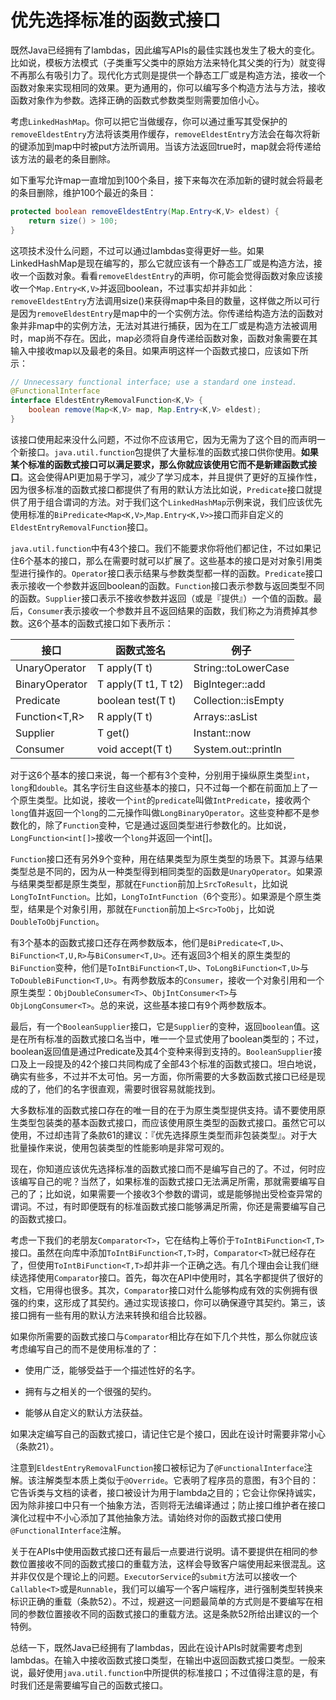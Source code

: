 # 优先选择标准的函数式接口

既然Java已经拥有了lambdas，因此编写APIs的最佳实践也发生了极大的变化。比如说，模板方法模式（子类重写父类中的原始方法来特化其父类的行为）就变得不再那么有吸引力了。现代化方式则是提供一个静态工厂或是构造方法，接收一个函数对象来实现相同的效果。更为通用的，你可以编写多个构造方法与方法，接收函数对象作为参数。选择正确的函数式参数类型则需要加倍小心。

考虑`LinkedHashMap`。你可以把它当做缓存，你可以通过重写其受保护的`removeEldestEntry`方法将该类用作缓存，`removeEldestEntry`方法会在每次将新的键添加到map中时被put方法所调用。当该方法返回true时，map就会将传递给该方法的最老的条目删除。

如下重写允许map一直增加到100个条目，接下来每次在添加新的键时就会将最老的条目删除，维护100个最近的条目：

```java
protected boolean removeEldestEntry(Map.Entry<K,V> eldest) {
	return size() > 100;
}
```

这项技术没什么问题，不过可以通过lambdas变得更好一些。如果LinkedHashMap是现在编写的，那么它就应该有一个静态工厂或是构造方法，接收一个函数对象。看看`removeEldestEntry`的声明，你可能会觉得函数对象应该接收一个`Map.Entry<K,V>`并返回boolean，不过事实却并非如此：`removeEldestEntry`方法调用size()来获得map中条目的数量，这样做之所以可行是因为`removeEldestEntry`是map中的一个实例方法。你传递给构造方法的函数对象并非map中的实例方法，无法对其进行捕获，因为在工厂或是构造方法被调用时，map尚不存在。因此，map必须将自身传递给函数对象，函数对象需要在其输入中接收map以及最老的条目。如果声明这样一个函数式接口，应该如下所示：

```java
// Unnecessary functional interface; use a standard one instead.
@FunctionalInterface
interface EldestEntryRemovalFunction<K,V> {
	boolean remove(Map<K,V> map, Map.Entry<K,V> eldest);
}
```

该接口使用起来没什么问题，不过你不应该用它，因为无需为了这个目的而声明一个新接口。`java.util.function`包提供了大量标准的函数式接口供你使用。**如果某个标准的函数式接口可以满足要求，那么你就应该使用它而不是新建函数式接口**。这会使得API更加易于学习，减少了学习成本，并且提供了更好的互操作性，因为很多标准的函数式接口都提供了有用的默认方法比如说，`Predicate`接口就提供了用于组合谓词的方法。对于我们这个`LinkedHashMap`示例来说，我们应该优先使用标准的`BiPredicate<Map<K,V>`,`Map.Entry<K,V>>`接口而非自定义的`EldestEntryRemovalFunction`接口。

`java.util.function`中有43个接口。我们不能要求你将他们都记住，不过如果记住6个基本的接口，那么在需要时就可以扩展了。这些基本的接口是对对象引用类型进行操作的。`Operator`接口表示结果与参数类型都一样的函数。`Predicate`接口表示接收一个参数并返回boolean的函数。`Function`接口表示参数与返回类型不同的函数。`Supplier`接口表示不接收参数并返回（或是『提供』）一个值的函数。最后，`Consumer`表示接收一个参数并且不返回结果的函数，我们称之为消费掉其参数。这6个基本的函数式接口如下表所示：

| 接口              | 函数式签名          | 例子                |
| ----------------- | ------------------- | ------------------- |
| UnaryOperator<T>  | T apply(T t)        | String::toLowerCase |
| BinaryOperator<T> | T apply(T t1, T t2) | BigInteger::add     |
| Predicate<T>      | boolean test(T t)   | Collection::isEmpty |
| Function<T,R>     | R apply(T t)        | Arrays::asList      |
| Supplier<T>       | T get()             | Instant::now        |
| Consumer<T>       | void accept(T t)    | System.out::println |

对于这6个基本的接口来说，每一个都有3个变种，分别用于操纵原生类型`int`，`long`和`double`。其名字衍生自这些基本的接口，只不过每一个都在前面加上了一个原生类型。比如说，接收一个`int`的`predicate`叫做`IntPredicate`，接收两个`long`值并返回一个`long`的二元操作叫做`LongBinaryOperator`。这些变种都不是参数化的，除了`Function`变种，它是通过返回类型进行参数化的。比如说，`LongFunction<int[]>`接收一个`long`并返回一个int[]。

`Function`接口还有另外9个变种，用在结果类型为原生类型的场景下。其源与结果类型总是不同的，因为从一种类型得到相同类型的函数是`UnaryOperator`。如果源与结果类型都是原生类型，那就在`Function`前加上`SrcToResult`，比如说`LongToIntFunction`。比如，` LongToIntFunction `（6个变形）。如果源是个原生类型，结果是个对象引用，那就在`Function`前加上`<Src>ToObj`，比如说`DoubleToObjFunction`。

有3个基本的函数式接口还存在两参数版本，他们是`BiPredicate<T,U>`、`BiFunction<T,U,R>`与`BiConsumer<T,U>`。还有返回3个相关的原生类型的`BiFunction`变种，他们是`ToIntBiFunction<T,U>`、`ToLongBiFunction<T,U>`与`ToDoubleBiFunction<T,U>`。有两参数版本的`Consumer`，接收一个对象引用和一个原生类型：`ObjDoubleConsumer<T>`、`ObjIntConsumer<T>`与`ObjLongConsumer<T>`。总的来说，这些基本接口有9个两参数版本。

最后，有一个`BooleanSupplier`接口，它是`Supplier`的变种，返回`boolean`值。这是在所有标准的函数式接口名当中，唯一一个显式使用了boolean类型的；不过，boolean返回值是通过Predicate及其4个变种来得到支持的。`BooleanSupplier`接口及上一段提及的42个接口共同构成了全部43个标准的函数式接口。坦白地说，确实有些多，不过并不太可怕。另一方面，你所需要的大多数函数式接口已经是现成的了，他们的名字很直观，需要时很容易就能找到。

大多数标准的函数式接口存在的唯一目的在于为原生类型提供支持。请不要使用原生类型包装类的基本函数式接口，而应该使用原生类型的函数式接口。虽然它可以使用，不过却违背了条款61的建议：『优先选择原生类型而非包装类型』。对于大批量操作来说，使用包装类型的性能影响是非常可观的。

现在，你知道应该优先选择标准的函数式接口而不是编写自己的了。不过，何时应该编写自己的呢？当然了，如果标准的函数式接口无法满足所需，那就需要编写自己的了；比如说，如果需要一个接收3个参数的谓词，或是能够抛出受检查异常的谓词。不过，有时即便既有的标准函数式接口能够满足所需，你还是需要编写自己的函数式接口。

考虑一下我们的老朋友`Comparator<T>`，它在结构上等价于`ToIntBiFunction<T,T>`接口。虽然在向库中添加`ToIntBiFunction<T,T>`时，`Comparator<T>`就已经存在了，但使用`ToIntBiFunction<T,T>`却并非一个正确之选。有几个理由会让我们继续选择使用`Comparator`接口。首先，每次在API中使用时，其名字都提供了很好的文档，它用得也很多。其次，`Comparator`接口对什么能够构成有效的实例拥有很强的约束，这形成了其契约。通过实现该接口，你可以确保遵守其契约。第三，该接口拥有一些有用的默认方法来转换和组合比较器。

如果你所需要的函数式接口与`Comparator`相比存在如下几个共性，那么你就应该考虑编写自己的而不是使用标准的了：
 - 使用广泛，能够受益于一个描述性好的名字。

 - 拥有与之相关的一个很强的契约。

 - 能够从自定义的默认方法获益。

如果决定编写自己的函数式接口，请记住它是个接口，因此在设计时需要非常小心（条款21）。

注意到`EldestEntryRemovalFunction`接口被标记为了`@FunctionalInterface`注解。该注解类型本质上类似于`@Override`。它表明了程序员的意图，有3个目的：它告诉类与文档的读者，接口被设计为用于lambda之目的；它会让你保持诚实，因为除非接口中只有一个抽象方法，否则将无法编译通过；防止接口维护者在接口演化过程中不小心添加了其他抽象方法。请始终对你的函数式接口使用`@FunctionalInterface`注解。

关于在APIs中使用函数式接口还有最后一点要进行说明。请不要提供在相同的参数位置接收不同的函数式接口的重载方法，这样会导致客户端使用起来很混乱。这并非仅仅是个理论上的问题。`ExecutorService`的`submit`方法可以接收一个`Callable<T>`或是`Runnable`，我们可以编写一个客户端程序，进行强制类型转换来标识正确的重载（条款52）。不过，规避这一问题最简单的方式则是不要编写在相同的参数位置接收不同的函数式接口的重载方法。这是条款52所给出建议的一个特例。

总结一下，既然Java已经拥有了lambdas，因此在设计APIs时就需要考虑到lambdas。在输入中接收函数式接口类型，在输出中返回函数式接口类型。一般来说，最好使用`java.util.function`中所提供的标准接口；不过值得注意的是，有时我们还是需要编写自己的函数式接口。



